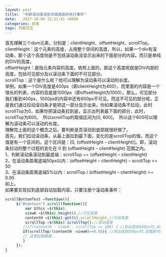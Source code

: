 ```yaml
---
layout: post
title:  "判断滚动条滚到页面底部并执行事件"
date:   2017-10-09 12:21:41 +0800
categories: 前端
tags: 页面交互
---
```

首先理解三个dom元素，分别是：clientHeight、offsetHeight、scrollTop。
<br/>
    clientHeight：这个元素的高度，占用整个空间的高度，所以，如果一个div有滚动条，那个这个高度则是不包括滚动条没显示出来的下面部分的内容。而只是单纯的DIV的高度。
 <br/>
    offsetHeight：是指元素内容的高度。依照上面的，那这个高度呢就是DIV内部的高度，包括可见部分及以滚动条下面的不可见部分。
 <br/>
    scrollTop：这个是什么呢？他可以理解为滚动条可以滚动的长度。
 <br/>
    举例，如果一个DIV高度是400px（即clientHeight为400），而里面的内容是一个很长的列表，内容的高度是1000px（即offsetHeight为1000）。那么，可见部分我们看到400px，1000px的内容中还有600px不可见。而这不可见的部分呢，正是我们通过拉动滚动条才能把这一部分显示出来。你如果滚动条不拉动，此时scrollTop为0，如果你把滚动条拉到底，显示出列表最下面的部分，此时，scrollTop为600。　所以scrollTop的取值区间为[0, 600]。　所以这个600可以理解为滚动条可以滚动的长度。
  <br/>
    理解完上面的这个概念之后。要判断是否滚动到底部就很好做了。
  <br/>
    首先，我们拉动滚动条，从最上面拉到最下面，变化的是scrollTop的值，而这个值是有一个区间的。这个区间是：[0, (offsetHeight - clientHeight)]。即，滚动条拉动的整个过程的变化在 0 到 (offsetHeight – clientHeight) 范围之内。
  <br/>
    1、判断滚动条滚动到最底端：scrollTop == (offsetHeight – clientHeight)
    <br/>
    2、在滚动条距离底端50px以内：(offsetHeight – clientHeight) – scrollTop <= 50
    <br/>
    3、在滚动条距离底端5%以内：scrollTop / (offsetHeight – clientHeight) >= 0.95
    <br/>
    如上。
    <br/>
    如果要实现拉到底部自动加载内容。只要注册个滚动条事件：
```javascript
scrollBottomTest =function(){  
     $("#contain").scroll(function(){  
         var $this =$(this),  
         viewH =$(this).height(),//可见高度  
         contentH =$(this).get(0).scrollHeight,//内容高度  
         scrollTop =$(this).scrollTop();//滚动高度  
        //if(contentH - viewH - scrollTop <= 100) { //到达底部100px时,加载新内容  
        if(scrollTop/(contentH -viewH)>=0.95){ //到达底部100px时,加载新内容  
        // 这里加载数据..  
        }  
     });  
}  
```
